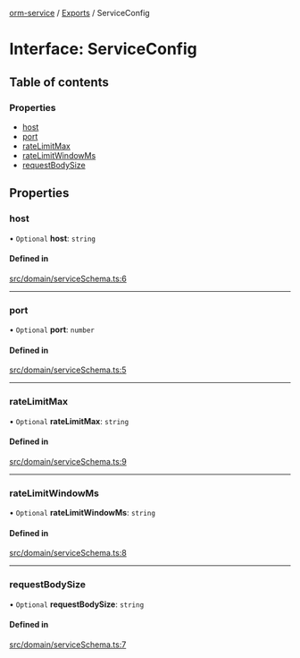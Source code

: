 [orm-service](../README.md) / [Exports](../modules.md) / ServiceConfig

# Interface: ServiceConfig

## Table of contents

### Properties

- [host](ServiceConfig.md#host)
- [port](ServiceConfig.md#port)
- [rateLimitMax](ServiceConfig.md#ratelimitmax)
- [rateLimitWindowMs](ServiceConfig.md#ratelimitwindowms)
- [requestBodySize](ServiceConfig.md#requestbodysize)

## Properties

### host

• `Optional` **host**: `string`

#### Defined in

[src/domain/serviceSchema.ts:6](https://github.com/lambda-orm/lambdaorm-svc/blob/c3125b9eb5322ac4673a26ba4710ffb3a3545f04/src/domain/serviceSchema.ts#L6)

___

### port

• `Optional` **port**: `number`

#### Defined in

[src/domain/serviceSchema.ts:5](https://github.com/lambda-orm/lambdaorm-svc/blob/c3125b9eb5322ac4673a26ba4710ffb3a3545f04/src/domain/serviceSchema.ts#L5)

___

### rateLimitMax

• `Optional` **rateLimitMax**: `string`

#### Defined in

[src/domain/serviceSchema.ts:9](https://github.com/lambda-orm/lambdaorm-svc/blob/c3125b9eb5322ac4673a26ba4710ffb3a3545f04/src/domain/serviceSchema.ts#L9)

___

### rateLimitWindowMs

• `Optional` **rateLimitWindowMs**: `string`

#### Defined in

[src/domain/serviceSchema.ts:8](https://github.com/lambda-orm/lambdaorm-svc/blob/c3125b9eb5322ac4673a26ba4710ffb3a3545f04/src/domain/serviceSchema.ts#L8)

___

### requestBodySize

• `Optional` **requestBodySize**: `string`

#### Defined in

[src/domain/serviceSchema.ts:7](https://github.com/lambda-orm/lambdaorm-svc/blob/c3125b9eb5322ac4673a26ba4710ffb3a3545f04/src/domain/serviceSchema.ts#L7)
